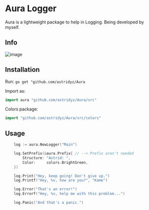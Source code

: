 # Aura Logger
Aura is a lightweight package to help in Logging.
Being developed by myself.

## Info
![image](https://github.com/astridyz/Aura/assets/163058589/95587326-6c31-4546-bb2f-2885a6d252e8)

## Installation

Run:
`go get "github.com/astridyz/Aura`

Import as:
```go
import aura "github.com/astridyz/Aura/src"
```

Colors package:
```go
import "github.com/astridyz/Aura/src/colors"
```

## Usage
```go
	log := aura.NewLogger("Main")

	log.SetPrefix(&aura.Prefix{ // --> Prefix aren't needed
		Structure: "Astrid: ",
		Color:     colors.BrightGreen,
	})

	log.Print("Hey, keep going! Don't give up.")
	log.Printf("Hey, %v, how are you?", "Kame")

	log.Error("That's an error!")
	log.Errorf("Hey, %v, help me with this problem...")

	log.Panic("And that's a panic.")
```